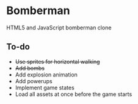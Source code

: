 # Bomberman

HTML5 and JavaScript bomberman clone

## To-do

+ ~~Use sprites for horizontal walking~~
+ ~~Add bombs~~
+ Add explosion animation
+ Add powerups
+ Implement game states
+ Load all assets at once before the game starts
